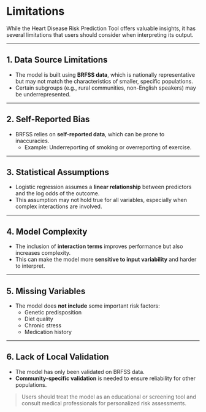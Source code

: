 # Limitations

While the Heart Disease Risk Prediction Tool offers valuable insights, it has several limitations that users should consider when interpreting its output.

---

## 1. Data Source Limitations

- The model is built using **BRFSS data**, which is nationally representative but may not match the characteristics of smaller, specific populations.
- Certain subgroups (e.g., rural communities, non-English speakers) may be underrepresented.

---

## 2. Self-Reported Bias

- BRFSS relies on **self-reported data**, which can be prone to inaccuracies.
  - Example: Underreporting of smoking or overreporting of exercise.

---

## 3. Statistical Assumptions

- Logistic regression assumes a **linear relationship** between predictors and the log odds of the outcome.
- This assumption may not hold true for all variables, especially when complex interactions are involved.

---

## 4. Model Complexity

- The inclusion of **interaction terms** improves performance but also increases complexity.
- This can make the model more **sensitive to input variability** and harder to interpret.

---

## 5. Missing Variables

- The model does **not include** some important risk factors:
  - Genetic predisposition
  - Diet quality
  - Chronic stress
  - Medication history

---

## 6. Lack of Local Validation

- The model has only been validated on BRFSS data.
- **Community-specific validation** is needed to ensure reliability for other populations.

> Users should treat the model as an educational or screening tool and consult medical professionals for personalized risk assessments.
